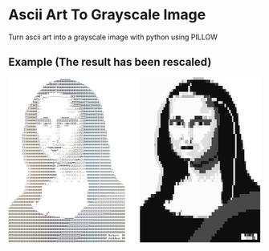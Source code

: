 # Ascii Art To Grayscale Image
Turn ascii art into a grayscale image with python using PILLOW

## Example (The result has been rescaled)
![Example](https://github.com/equationslayer12/ascii-art-to-grayscale-image/blob/main/example.png?raw=true)
